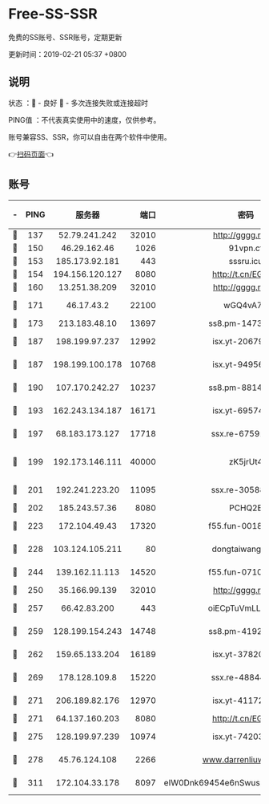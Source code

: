 # Free-SS-SSR

免费的SS账号、SSR账号，定期更新

更新时间：2019-02-21 05:37 +0800

## 说明

状态     ：🙂 - 良好 🙁 - 多次连接失败或连接超时

PING值   ：不代表真实使用中的速度，仅供参考。

账号兼容SS、SSR，你可以自由在两个软件中使用。

👉[扫码页面](https://liesauer.github.io/free-ss-ssr.github.io/)👈

## 账号

|-|PING|服务器|端口|密码|加密方式|区域|
|:----:|:----:|:-----:|-----:|:----:|:----:|:----:|
|🙂|137|52.79.241.242|32010|http://gggg.rocks|chacha20|KR|
|🙂|150|46.29.162.46|1026|91vpn.cf|rc4-md5|RU|
|🙂|153|185.173.92.181|443|sssru.icu|rc4-md5|RU|
|🙂|154|194.156.120.127|8080|http://t.cn/EGJIyrl|rc4-md5|RU|
|🙂|160|13.251.38.209|32010|http://gggg.rocks|chacha20|SG|
|🙂|171|46.17.43.2|22100|wGQ4vA7D|aes-256-gcm|RU|
|🙂|173|213.183.48.10|13697|ss8.pm-14730262|rc4-md5|RU|
|🙂|187|198.199.97.237|12992|isx.yt-20679076|aes-256-cfb|US|
|🙂|187|198.199.100.178|10768|isx.yt-94956112|aes-256-cfb|US|
|🙂|190|107.170.242.27|10237|ss8.pm-88140208|aes-256-cfb|US|
|🙂|193|162.243.134.187|16171|isx.yt-69574996|aes-256-cfb|US|
|🙂|197|68.183.173.127|17718|ssx.re-67591839|aes-256-cfb|US|
|🙂|199|192.173.146.111|40000|zK5jrUt4|chacha20-ietf-poly1305|US|
|🙂|201|192.241.223.20|11095|ssx.re-30588279|aes-256-cfb|US|
|🙂|202|185.243.57.36|8080|PCHQ2E|rc4-md5|US|
|🙂|223|172.104.49.43|17320|f55.fun-00182763|aes-256-cfb|SG|
|🙂|228|103.124.105.211|80|dongtaiwang.com|aes-256-cfb|US|
|🙂|244|139.162.11.113|14520|f55.fun-07100280|aes-256-cfb|SG|
|🙂|250|35.166.99.139|32010|http://gggg.rocks|chacha20|US|
|🙂|257|66.42.83.200|443|oiECpTuVmLLxk4Ts|aes-256-cfb|US|
|🙂|259|128.199.154.243|14748|ss8.pm-41926117|aes-256-cfb|SG|
|🙂|262|159.65.133.204|16189|isx.yt-37820855|aes-256-cfb|SG|
|🙂|269|178.128.109.8|15220|ssx.re-48844991|aes-256-cfb|SG|
|🙂|271|206.189.82.176|12970|isx.yt-41172883|aes-256-cfb|SG|
|🙂|271|64.137.160.203|8080|http://t.cn/EGJIyrl|rc4-md5|CA|
|🙂|275|128.199.97.239|10974|isx.yt-74203101|aes-256-cfb|SG|
|🙂|278|45.76.124.108|2266|www.darrenliuwei.com|aes-256-cfb|AU|
|🙂|311|172.104.33.178|8097|eIW0Dnk69454e6nSwuspv9DmS201tQ0D|aes-256-cfb|SG|
